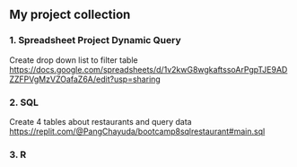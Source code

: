 ## My project collection  

### 1. Spreadsheet Project Dynamic Query
Create drop down list to filter table
https://docs.google.com/spreadsheets/d/1v2kwG8wgkaftssoArPgpTJE9ADZZFPVgMzVZOafaZ6A/edit?usp=sharing

### 2. SQL 
Create 4 tables about restaurants and query data
https://replit.com/@PangChayuda/bootcamp8sqlrestaurant#main.sql

### 3. R 
    



